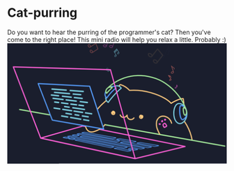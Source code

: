 # Cat-purring
Do you want to hear the purring of the programmer's cat? Then you've come to the right place! This mini radio will help you relax a little. Probably :)
![Coding kitty](/tw.png)
